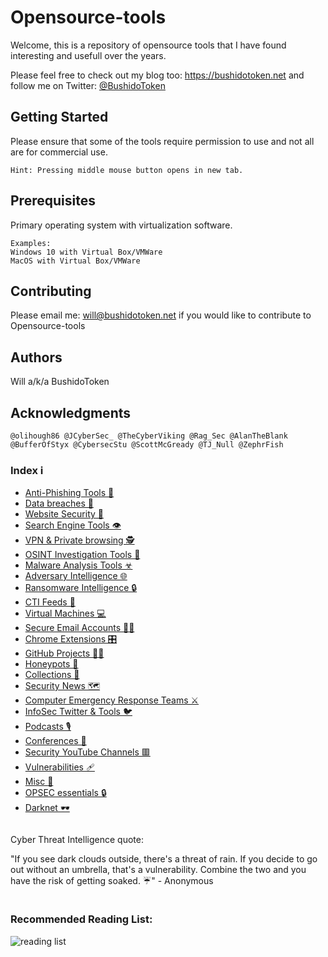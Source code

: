 # Opensource-tools

Welcome, this is a repository of opensource tools that I have found interesting and usefull over the years.

Please feel free to check out my blog too: https://bushidotoken.net and follow me on Twitter: [@BushidoToken](https://twitter.com/BushidoToken)

## Getting Started

Please ensure that some of the tools require permission to use and not all are for commercial use.

```
Hint: Pressing middle mouse button opens in new tab.
```

## Prerequisites

Primary operating system with virtualization software.

```
Examples: 
Windows 10 with Virtual Box/VMWare
MacOS with Virtual Box/VMWare
```

## Contributing

Please email me: will@bushidotoken.net if you would like to contribute to Opensource-tools

## Authors

Will a/k/a BushidoToken

## Acknowledgments

```
@olihough86 @JCyberSec_ @TheCyberViking @Rag_Sec @AlanTheBlank @BufferOfStyx @CybersecStu @ScottMcGready @TJ_Null @ZephrFish
```

### Index ℹ️

- [Anti-Phishing Tools 🎣](https://github.com/BushidoUK/Opensource-tools/blob/master/Anti-Phishing%20Tools.md)
- [Data breaches 🚦](https://github.com/BushidoUK/Opensource-tools/blob/master/Data%20breaches.md)
- [Website Security 🔐](https://github.com/BushidoUK/Opensource-tools/blob/master/Website%20Security.md)
- [Search Engine Tools 👁️‍](https://github.com/BushidoUK/Opensource-tools/blob/master/Search%20Engine%20Tools.md)
- [VPN & Private browsing 🕵️](https://github.com/BushidoUK/Opensource-tools/blob/master/VPN%20%26%20Private%20browsing.md)
- [OSINT Investigation Tools 🔎](https://github.com/BushidoUK/Opensource-tools/blob/master/OSINT%20Investigation%20Tools.md)
- [Malware Analysis Tools ☣](https://github.com/BushidoUK/Opensource-tools/blob/master/Malware%20analysis.md)
- [Adversary Intelligence 🌐](https://github.com/BushidoUK/Open-source-tools-for-CTI/blob/master/Adversary%20Intelligence.md)
- [Ransomware Intelligence 🔒](https://github.com/BushidoUK/Open-source-tools-for-CTI/blob/master/RansomwareIntel.md)
- [CTI Feeds 🎱](https://github.com/BushidoUK/Opensource-tools/blob/master/CTI%20Feeds.md)
- [Virtual Machines 💻](https://github.com/BushidoUK/Opensource-tools/blob/master/VirtualMachine.md)
- [Secure Email Accounts 📧🔐](https://github.com/BushidoUK/Opensource-tools/blob/master/Secure%20Email.md)
- [Chrome Extensions 🎛](https://github.com/BushidoUK/Opensource-tools/blob/master/Chrome%20Extensions.md)
- [GitHub Projects 👨‍💻](https://github.com/BushidoUK/Opensource-tools/blob/master/Github%20Projects.md)
- [Honeypots 🍯](https://github.com/BushidoUK/Opensource-tools/blob/master/Honeypots.md)
- [Collections 📑](https://github.com/BushidoUK/Opensource-tools/blob/master/Collections.md)
- [Security News 🗺️](https://github.com/BushidoUK/Opensource-tools/blob/master/SecurityNews.md)
- [Computer Emergency Response Teams ⚔️](https://github.com/BushidoUK/Opensource-tools/blob/master/CERTs.md)
- [InfoSec Twitter & Tools 🐦](https://github.com/BushidoUK/Opensource-tools/blob/master/InfoSecTwitter.md)
- [Podcasts 🎙️](https://github.com/BushidoUK/Opensource-tools/blob/master/Podcasts.md)
- [Conferences 🎤](https://github.com/BushidoUK/Opensource-tools/blob/master/Conferences.md)
- [Security YouTube Channels 🟥](https://github.com/BushidoUK/Opensource-tools/blob/master/Security%20YouTube%20channels.md)
- [Vulnerabilities 🩹](https://github.com/BushidoUK/Opensource-tools/blob/master/Vulnerabilities.md)
- [Misc :small_blue_diamond:](https://github.com/BushidoUK/Opensource-tools/blob/master/Misc.md)
- [OPSEC essentials 🔒](https://github.com/BushidoUK/Open-source-tools-for-CTI/blob/master/OPSEC%20essentials.md)
- [Darknet 🕶](https://github.com/BushidoUK/Open-source-tools-for-CTI/blob/master/Darknet.md)

```

```

Cyber Threat Intelligence quote: 

"If you see dark clouds outside, there's a threat of rain. If you decide to go out without an umbrella, that's a vulnerability. Combine the two and you have the risk of getting soaked. ☔" - Anonymous

```

```

### Recommended Reading List:

![reading list](https://1.bp.blogspot.com/-AbaBLacY9SM/XzGdTjyvGaI/AAAAAAAAD6Y/p_PfjY0y3WMNSHRa_YqJyWN-sE9GoC7xQCLcBGAsYHQ/s640/EfEnu9RWkAI85Ei.jpg)
